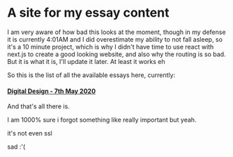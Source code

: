 # A site for my essay content

I am very aware of how bad this looks at the moment, though in my defense it is currently 4:01AM and I did overestimate my ability to not fall asleep, so it's a 10 minute project, which is why I didn't have time to use react with next.js to create a good looking website, and also why the routing is so bad. But it is what it is, I'll update it later. At least it works eh

So this is the list of all the available essays here, currently:

#### [Digital Design - 7th May 2020](http://essay.qoobes.me/stekki/creation "Digital Design - 7th May 2020")

And that's all there is.

I am 1000% sure i forgot something like really important but yeah.

it's not even ssl

sad :'(
